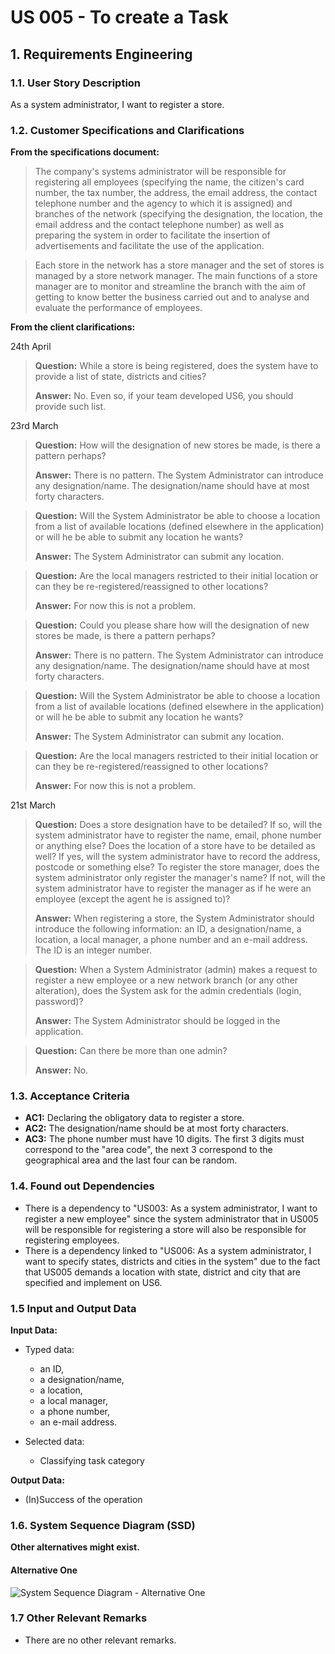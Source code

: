# US 005 - To create a Task 

## 1. Requirements Engineering


### 1.1. User Story Description


As a system administrator, I want to register a store. 



### 1.2. Customer Specifications and Clarifications 


**From the specifications document:**

>   The company's systems administrator will be responsible for registering all employees (specifying
the name, the citizen's card number, the tax number, the address, the email address, the contact
telephone number and the agency to which it is assigned) and branches of the network (specifying
the designation, the location, the email address and the contact telephone number) as well as
preparing the system in order to facilitate the insertion of advertisements and facilitate the use of the
application.

>	Each store in the network has a store manager and the set of stores is managed by a store network
manager. The main functions of a store manager are to monitor and streamline the branch with the
aim of getting to know better the business carried out and to analyse and evaluate the performance
of employees.


**From the client clarifications:**


24th April 

> **Question:**  While a store is being registered, does the system have to provide a list of state, districts and cities?
> 
> **Answer:**  No. Even so, if your team developed US6, you should provide such list. 


23rd March

> **Question:**  How will the designation of new stores be made, is there a pattern perhaps?
>
> **Answer:**  There is no pattern. The System Administrator can introduce any designation/name. The designation/name should have at most forty characters.

> **Question:**  Will the System Administrator be able to choose a location from a list of available locations (defined elsewhere in the application) or will he be able to submit any location he wants?
>
> **Answer:** The System Administrator can submit any location.

> **Question:**  Are the local managers restricted to their initial location or can they be re-registered/reassigned to other locations?
>
> **Answer:**  For now this is not a problem.

> **Question:**  Could you please share how will the designation of new stores be made, is there a pattern perhaps?
> 
> **Answer:**  There is no pattern. The System Administrator can introduce any designation/name. The designation/name should have at most forty characters.

> **Question:**  Will the System Administrator be able to choose a location from a list of available locations (defined elsewhere in the application) or will he be able to submit any location he wants?
> 
> **Answer:**  The System Administrator can submit any location.

> **Question:**  Are the local managers restricted to their initial location or can they be re-registered/reassigned to other locations?
> 
> **Answer:**  For now this is not a problem.


21st March 

> **Question:**  Does a store designation have to be detailed? If so, will the system administrator have to register the name, email, phone number or anything else? Does the location of a store have to be detailed as well? If yes, will the system administrator have to record the address, postcode or something else? To register the store manager, does the system administrator only register the manager's name? If not, will the system administrator have to register the manager as if he were an employee (except the agent he is assigned to)?
> 
> **Answer:**  When registering a store, the System Administrator should introduce the following information: an ID, a designation/name, a location, a local manager, a phone number and an e-mail address. The ID is an integer number.

> **Question:**  When a System Administrator (admin) makes a request to register a new employee or a new network branch (or any other alteration), does the System ask for the admin credentials (login, password)?
> 
> **Answer:**  The System Administrator should be logged in the application.

> **Question:** Can there be more than one admin? 
> 
> **Answer:** No. 
 

### 1.3. Acceptance Criteria

* **AC1:** Declaring the obligatory data to register a store.
* **AC2:** The designation/name should be at most forty characters.
* **AC3:** The phone number must have 10 digits. The first 3 digits must correspond to the "area code", the next 3 correspond to the geographical area and the last four can be random.

### 1.4. Found out Dependencies

* There is a dependency to "US003: As a system administrator, I want to register a new employee" since the system administrator that in US005 will be responsible for registering a store will also be responsible for registering employees.
* There is a dependency linked to "US006: As a system administrator, I want to specify states, districts and cities in the system" due to the fact that US005 demands a location with state, district and city that are specified and implement on US6.

### 1.5 Input and Output Data

**Input Data:**

* Typed data:
	* an ID, 
	* a designation/name,
    * a location,
	* a local manager, 
	* a phone number, 
	* an e-mail address.
	
* Selected data:
	* Classifying task category 

**Output Data:**

* (In)Success of the operation

### 1.6. System Sequence Diagram (SSD)

**Other alternatives might exist.**

#### Alternative One

![System Sequence Diagram - Alternative One](svg/us005-system-sequence-diagram-alternative-one.svg)


### 1.7 Other Relevant Remarks

*  There are no other relevant remarks. 